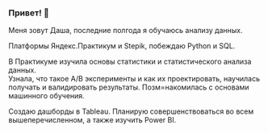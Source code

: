 ### Привет! 👋
  
Меня зовут Даша, последние полгода я обучаюсь анализу данных.
  
Платформы Яндекс.Практикум и Stepik, побеждаю Python и SQL.   

В Практикуме изучила основы статистики и статистического анализа данных.   
Узнала, что такое A/B эксперименты и как их проектировать, научилась получать и валидировать результаты.
Позм=накомилась с основами машинного обучения.

Создаю дашборды в Tableau. 
Планирую совершенствоваться во всем вышеперечисленном, а также изучить Power BI. 
